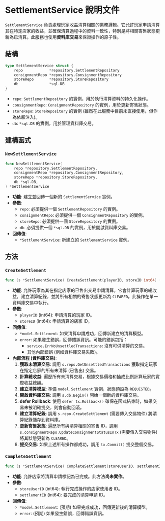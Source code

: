 # SettlementService 說明文件

`SettlementService` 負責處理玩家收益清算相關的業務邏輯。它允許玩家申請清算其在特定店家的收益，並確保清算過程中的資料一致性，特別是將相關寄售狀態更新為已清算。此服務也使用**資料庫交易**來保證操作的原子性。

## 結構

```go
type SettlementService struct {
	repo            *repository.SettlementRepository
	consignmentRepo *repository.ConsignmentRepository
	storeRepo       *repository.StoreRepository
	db              *sql.DB
}
```

- `repo`: `SettlementRepository` 的實例，用於執行清算資料的持久化操作。
- `consignmentRepo`: `ConsignmentRepository` 的實例，用於更新寄售狀態。
- `storeRepo`: `StoreRepository` 的實例 (雖然在此服務中目前未直接使用，但作為依賴注入)。
- `db`: `*sql.DB` 的實例，用於管理資料庫交易。

## 建構函式

### `NewSettlementService`

```go
func NewSettlementService(
	repo *repository.SettlementRepository,
	consignmentRepo *repository.ConsignmentRepository,
	storeRepo *repository.StoreRepository,
	db *sql.DB,
) *SettlementService
```

- **功能**: 建立並回傳一個新的 `SettlementService` 實例。
- **參數**:
  - `repo`: 必須提供一個 `SettlementRepository` 的實例。
  - `consignmentRepo`: 必須提供一個 `ConsignmentRepository` 的實例。
  - `storeRepo`: 必須提供一個 `StoreRepository` 的實例。
  - `db`: 必須提供一個 `*sql.DB` 的實例，用於開啟資料庫交易。
- **回傳值**:
  - `*SettlementService`: 新建立的 `SettlementService` 實例。

## 方法

### `CreateSettlement`

```go
func (s *SettlementService) CreateSettlement(playerID, storeID int64) (*model.Settlement, error)
```

- **功能**: 允許玩家為其在指定店家的已售出交易申請清算。它會計算玩家的總收益，建立清算紀錄，並將所有相關的寄售狀態更新為 `CLEARED`。此操作在單一資料庫交易中執行。
- **參數**:
  - `playerID` (int64): 申請清算的玩家 ID。
  - `storeID` (int64): 申請清算的店家 ID。
- **回傳值**:
  - `*model.Settlement`: 如果清算申請成功，回傳新建立的清算模型。
  - `error`: 如果發生錯誤，回傳錯誤資訊。可能的錯誤包括：
    - `service.ErrNoUnsettledTransactions`: 沒有可供清算的交易。
    - 其他內部錯誤 (例如資料庫交易失敗)。
- **內部流程 (資料庫交易)**:
  1. **獲取未清算交易**: 調用 `s.repo.GetUnsettledTransactions` 獲取指定玩家在指定店家的所有未清算 (已售出) 交易。
  2. **計算總收益**: 遍歷所有未清算交易，根據交易價格和抽成比例計算玩家的實際收益總額。
  3. **建立清算模型**: 準備 `model.Settlement` 實例，狀態預設為 `REQUESTED`。
  4. **開啟資料庫交易**: 調用 `s.db.Begin()` 開始一個新的資料庫交易。
  5. **defer Rollback**: 使用 `defer tx.Rollback()` 確保在函式結束時，如果交易未被明確提交，則會自動回滾。
  6. **建立清算紀錄**: 調用 `s.repo.CreateSettlement` (需要傳入交易物件) 將清算紀錄儲存到資料庫。
  7. **更新寄售狀態**: 遍歷所有與清算相關的寄售 ID，調用 `s.consignmentRepo.UpdateConsignmentStatusInTx` (需要傳入交易物件) 將其狀態更新為 `CLEARED`。
  8. **提交交易**: 如果上述所有操作都成功，調用 `tx.Commit()` 提交整個交易。

### `CompleteSettlement`

```go
func (s *SettlementService) CompleteSettlement(storeUserID, settlementID int64) (*model.Settlement, error)
```

- **功能**: 允許店家將清算申請標記為已完成。此方法**尚未實作**。
- **參數**:
  - `storeUserID` (int64): 執行完成操作的店家使用者 ID。
  - `settlementID` (int64): 要完成的清算申請 ID。
- **回傳值**:
  - `*model.Settlement`: (預期) 如果完成成功，回傳更新後的清算模型。
  - `error`: (預期) 如果發生錯誤，回傳錯誤資訊。
